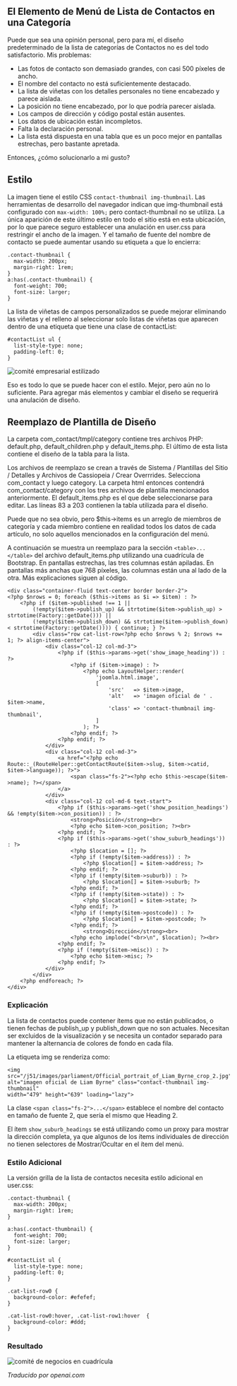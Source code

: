 <!-- Filename: category-list-override.md / Display title: Anulación de la Lista de Categorías -->

## El Elemento de Menú de Lista de Contactos en una Categoría

Puede que sea una opinión personal, pero para mí, el diseño predeterminado de la lista de categorías de Contactos no es del todo satisfactorio. Mis problemas:

* Las fotos de contacto son demasiado grandes, con casi 500 píxeles de ancho.
* El nombre del contacto no está suficientemente destacado.
* La lista de viñetas con los detalles personales no tiene encabezado y parece aislada.
* La posición no tiene encabezado, por lo que podría parecer aislada.
* Los campos de dirección y código postal están ausentes.
* Los datos de ubicación están incompletos.
* Falta la declaración personal.
* La lista está dispuesta en una tabla que es un poco mejor en pantallas estrechas, pero bastante apretada.

Entonces, ¿cómo solucionarlo a mi gusto?

## Estilo

La imagen tiene el estilo CSS `contact-thumbnail img-thumbnail`. Las herramientas de desarrollo del navegador indican que img-thumbnail está configurado con `max-width: 100%;` pero contact-thumbnail no se utiliza. La única aparición de este último estilo en todo el sitio está en esta ubicación, por lo que parece seguro establecer una anulación en user.css para restringir el ancho de la imagen. Y el tamaño de fuente del nombre de contacto se puede aumentar usando su etiqueta `a` que lo encierra:

```
.contact-thumbnail {
  max-width: 200px;
  margin-right: 1rem;
}
a:has(.contact-thumbnail) {
  font-weight: 700;
  font-size: larger;
}
```
La lista de viñetas de campos personalizados se puede mejorar eliminando las viñetas y el relleno al seleccionar solo listas de viñetas que aparecen dentro de una etiqueta que tiene una clase de contactList:
```
#contactList ul {
  list-style-type: none;
  padding-left: 0;
}
```
![comité empresarial estilizado](../../../en/images/contacts/contact-business-committee-styled.png)

Eso es todo lo que se puede hacer con el estilo. Mejor, pero aún no lo suficiente. Para agregar más elementos y cambiar el diseño se requerirá una anulación de diseño.  

## Reemplazo de Plantilla de Diseño

La carpeta com_contact/tmpl/category contiene tres archivos PHP: default.php, default_children.php y default_items.php. El último de esta lista contiene el diseño de la tabla para la lista.

Los archivos de reemplazo se crean a través de Sistema / Plantillas del Sitio / Detalles y Archivos de Cassiopeia / Crear Overrrides. Selecciona com_contact y luego category. La carpeta html entonces contendrá com_contact/category con los tres archivos de plantilla mencionados anteriormente. El default_items.php es el que debe seleccionarse para editar. Las líneas 83 a 203 contienen la tabla utilizada para el diseño.

Puede que no sea obvio, pero $this->items es un arreglo de miembros de categoría y cada miembro contiene en realidad todos los datos de cada artículo, no solo aquellos mencionados en la configuración del menú.

A continuación se muestra un reemplazo para la sección `<table>...</table>` del archivo default_items.php utilizando una cuadrícula de Bootstrap. En pantallas estrechas, las tres columnas están apiladas. En pantallas más anchas que 768 píxeles, las columnas están una al lado de la otra. Más explicaciones siguen al código.

```
<div class="container-fluid text-center border border-2">
<?php $nrows = 0; foreach ($this->items as $i => $item) : ?>
    <?php if ($item->published !== 1 ||
        (!empty($item->publish_up) && strtotime($item->publish_up) > strtotime(Factory::getDate())) ||
        (!empty($item->publish_down) && strtotime($item->publish_down) < strtotime(Factory::getDate()))) { continue; } ?>
        <div class="row cat-list-row<?php echo $nrows % 2; $nrows += 1; ?> align-items-center">
            <div class="col-12 col-md-3">
                <?php if ($this->params->get('show_image_heading')) : ?>
                    <?php if ($item->image) : ?>
                        <?php echo LayoutHelper::render(
                            'joomla.html.image',
                            [
                                'src'   => $item->image,
                                'alt'   => 'imagen oficial de ' . $item->name,
                                'class' => 'contact-thumbnail img-thumbnail',
                            ]
                        ); ?>
                    <?php endif; ?>
                <?php endif; ?>
            </div>
            <div class="col-12 col-md-3">
                <a href="<?php echo Route::_(RouteHelper::getContactRoute($item->slug, $item->catid, $item->language)); ?>">
                    <span class="fs-2"><?php echo $this->escape($item->name); ?></span>
                </a>
            </div>
            <div class="col-12 col-md-6 text-start">
                <?php if ($this->params->get('show_position_headings') && !empty($item->con_position)) : ?>
                    <strong>Posición</strong><br>
                    <?php echo $item->con_position; ?><br>
                <?php endif; ?>
                <?php if ($this->params->get('show_suburb_headings')) : ?>
                    <?php $location = []; ?>
                    <?php if (!empty($item->address)) : ?>
                        <?php $location[] = $item->address; ?>
                    <?php endif; ?>
                    <?php if (!empty($item->suburb)) : ?>
                        <?php $location[] = $item->suburb; ?>
                    <?php endif; ?>
                    <?php if (!empty($item->state)) : ?>
                        <?php $location[] = $item->state; ?>
                    <?php endif; ?>
                    <?php if (!empty($item->postcode)) : ?>
                        <?php $location[] = $item->postcode; ?>
                    <?php endif; ?>
                        <strong>Dirección</strong><br>
                    <?php echo implode("<br>\n", $location); ?><br>
                <?php endif; ?>
                <?php if (!empty($item->misc)) : ?>
                    <?php echo $item->misc; ?>
                <?php endif; ?>
            </div>
        </div>
    <?php endforeach; ?>
</div>
```
### Explicación

La lista de contactos puede contener ítems que no están publicados, o tienen fechas de publish_up y publish_down que no son actuales. Necesitan ser excluidos de la visualización y se necesita un contador separado para mantener la alternancia de colores de fondo en cada fila.

La etiqueta img se renderiza como:
```
<img src="/j51/images/parliament/Official_portrait_of_Liam_Byrne_crop_2.jpg"
alt="imagen oficial de Liam Byrne" class="contact-thumbnail img-thumbnail"
width="479" height="639" loading="lazy">
```
La clase `<span class="fs-2">...</span>` establece el nombre del contacto en tamaño de fuente 2, que sería el mismo que Heading 2.

El ítem `show_suburb_headings` se está utilizando como un proxy para mostrar la dirección completa, ya que algunos de los ítems individuales de dirección no tienen selectores de Mostrar/Ocultar en el ítem del menú.

### Estilo Adicional

La versión grilla de la lista de contactos necesita estilo adicional en user.css:
```
.contact-thumbnail {
  max-width: 200px;
  margin-right: 1rem;
}

a:has(.contact-thumbnail) {
  font-weight: 700;
  font-size: larger;
}

#contactList ul {
  list-style-type: none;
  padding-left: 0;
}

.cat-list-row0 {
  background-color: #efefef;
}

.cat-list-row0:hover, .cat-list-row1:hover  {
  background-color: #ddd;
}
```

### Resultado

![comité de negocios en cuadrícula](../../../en/images/contacts/contact-business-committee-grid.png)

*Traducido por openai.com*

